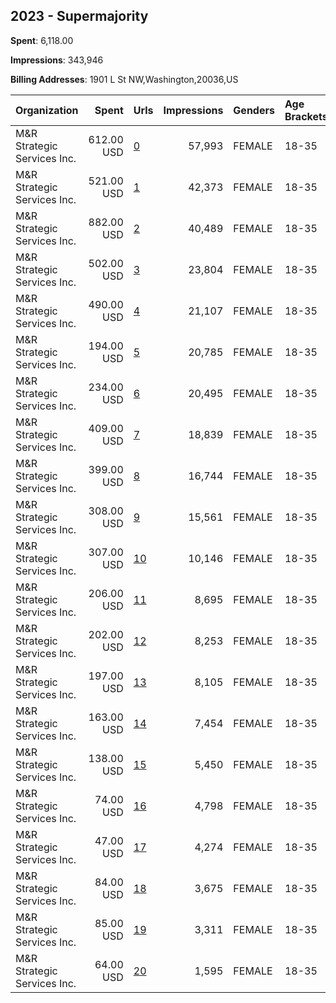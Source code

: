 ## 2023 - Supermajority 
**Spent**: 6,118.00

**Impressions**: 343,946

**Billing Addresses**: 1901 L St NW,Washington,20036,US

|Organization|Spent|Urls|Impressions|Genders|Age Brackets|Country Codes|
|:---|---:|:---|---:|:---|:---|:---|
|M&R Strategic Services  Inc.|612.00 USD|[0](https://www.snap.com/political-ads/asset/c50299bdcbbb845737d5c973ed1a59e0f64386941409c3192e0c3638b786520f?mediaType=mp4)|57,993|FEMALE|18-35|united states|
|M&R Strategic Services  Inc.|521.00 USD|[1](https://www.snap.com/political-ads/asset/c50299bdcbbb845737d5c973ed1a59e0f64386941409c3192e0c3638b786520f?mediaType=mp4)|42,373|FEMALE|18-35|united states|
|M&R Strategic Services  Inc.|882.00 USD|[2](https://www.snap.com/political-ads/asset/66b0541bec320b0d3a3ce3bcc62152c938343daa5d6385c689009173c9daf81c?mediaType=mov)|40,489|FEMALE|18-35|united states|
|M&R Strategic Services  Inc.|502.00 USD|[3](https://www.snap.com/political-ads/asset/66b0541bec320b0d3a3ce3bcc62152c938343daa5d6385c689009173c9daf81c?mediaType=mov)|23,804|FEMALE|18-35|united states|
|M&R Strategic Services  Inc.|490.00 USD|[4](https://www.snap.com/political-ads/asset/18f55c681f2b6d530b8a94dad8689ec1b21ac777bf36f0bc3f7d11538404403d?mediaType=jpeg)|21,107|FEMALE|18-35|united states|
|M&R Strategic Services  Inc.|194.00 USD|[5](https://www.snap.com/political-ads/asset/f025dbe19a538c748f823f811465c8f69fe80bf1acbf4c1c8beebe38ad942fd2?mediaType=mp4)|20,785|FEMALE|18-35|united states|
|M&R Strategic Services  Inc.|234.00 USD|[6](https://www.snap.com/political-ads/asset/f025dbe19a538c748f823f811465c8f69fe80bf1acbf4c1c8beebe38ad942fd2?mediaType=mp4)|20,495|FEMALE|18-35|united states|
|M&R Strategic Services  Inc.|409.00 USD|[7](https://www.snap.com/political-ads/asset/0ca7702eedfc320aac7de4dfb3897e0ec3506997f9127e3fd8ff0a1f67f15217?mediaType=mp4)|18,839|FEMALE|18-35|united states|
|M&R Strategic Services  Inc.|399.00 USD|[8](https://www.snap.com/political-ads/asset/18f55c681f2b6d530b8a94dad8689ec1b21ac777bf36f0bc3f7d11538404403d?mediaType=jpeg)|16,744|FEMALE|18-35|united states|
|M&R Strategic Services  Inc.|308.00 USD|[9](https://www.snap.com/political-ads/asset/66b0541bec320b0d3a3ce3bcc62152c938343daa5d6385c689009173c9daf81c?mediaType=mov)|15,561|FEMALE|18-35|united states|
|M&R Strategic Services  Inc.|307.00 USD|[10](https://www.snap.com/political-ads/asset/f025dbe19a538c748f823f811465c8f69fe80bf1acbf4c1c8beebe38ad942fd2?mediaType=mp4)|10,146|FEMALE|18-35|united states|
|M&R Strategic Services  Inc.|206.00 USD|[11](https://www.snap.com/political-ads/asset/18f55c681f2b6d530b8a94dad8689ec1b21ac777bf36f0bc3f7d11538404403d?mediaType=jpeg)|8,695|FEMALE|18-35|united states|
|M&R Strategic Services  Inc.|202.00 USD|[12](https://www.snap.com/political-ads/asset/4d779ceeefa5127556876642f2657bc428477623d5813a9ecdec2ea171a4b530?mediaType=mp4)|8,253|FEMALE|18-35|united states|
|M&R Strategic Services  Inc.|197.00 USD|[13](https://www.snap.com/political-ads/asset/0ca7702eedfc320aac7de4dfb3897e0ec3506997f9127e3fd8ff0a1f67f15217?mediaType=mp4)|8,105|FEMALE|18-35|united states|
|M&R Strategic Services  Inc.|163.00 USD|[14](https://www.snap.com/political-ads/asset/4d779ceeefa5127556876642f2657bc428477623d5813a9ecdec2ea171a4b530?mediaType=mp4)|7,454|FEMALE|18-35|united states|
|M&R Strategic Services  Inc.|138.00 USD|[15](https://www.snap.com/political-ads/asset/4d779ceeefa5127556876642f2657bc428477623d5813a9ecdec2ea171a4b530?mediaType=mp4)|5,450|FEMALE|18-35|united states|
|M&R Strategic Services  Inc.|74.00 USD|[16](https://www.snap.com/political-ads/asset/aed2afd6e186a688668bd44438fbd98a751e74be4126d651b46346e5dafb50c3?mediaType=mp4)|4,798|FEMALE|18-35|united states|
|M&R Strategic Services  Inc.|47.00 USD|[17](https://www.snap.com/political-ads/asset/aed2afd6e186a688668bd44438fbd98a751e74be4126d651b46346e5dafb50c3?mediaType=mp4)|4,274|FEMALE|18-35|united states|
|M&R Strategic Services  Inc.|84.00 USD|[18](https://www.snap.com/political-ads/asset/0ca7702eedfc320aac7de4dfb3897e0ec3506997f9127e3fd8ff0a1f67f15217?mediaType=mp4)|3,675|FEMALE|18-35|united states|
|M&R Strategic Services  Inc.|85.00 USD|[19](https://www.snap.com/political-ads/asset/aed2afd6e186a688668bd44438fbd98a751e74be4126d651b46346e5dafb50c3?mediaType=mp4)|3,311|FEMALE|18-35|united states|
|M&R Strategic Services  Inc.|64.00 USD|[20](https://www.snap.com/political-ads/asset/c50299bdcbbb845737d5c973ed1a59e0f64386941409c3192e0c3638b786520f?mediaType=mp4)|1,595|FEMALE|18-35|united states|
